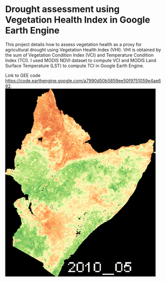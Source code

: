 # Drought assessment using Vegetation Health Index in Google Earth Engine
This project details how to assess vegetation health as a proxy for agricultural drought using Vegetation Health Index (VHI). VHI is obtained by the sum of Vegetation Condition Index (VCI) and Temperature Condition Index (TCI). I used MODIS NDVI dataset to compute VCI and MODIS Land Surface Temperature (LST) to compute TCI in Google Earth Engine.

Link to GEE code https://code.earthengine.google.com/a7990d50b5859ee50f9751059e4ae692.
![](https://github.com/japhethkimeu/droughtmonitoring/blob/main/results/vhi.gif)
